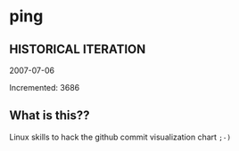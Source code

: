 # ping

## HISTORICAL ITERATION
2007-07-06

Incremented: 3686

## What is this?? 
Linux skills to hack the github commit visualization chart `;-)`
